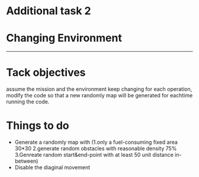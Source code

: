 # Additional task 2
# Changing Environment
----
# Tack objectives
assume the mission and the environment keep changing for each operation, modify the code so that a new randomly map will be generated for eachtime running the code.
# Things to do
- Generate a randomly map with (1.only a fuel-consuming fixed area 30*30  2.generate random obstacles with reasonable density 75%  3.Genreate random start&end-point with at least 50 unit distance in-between)
- Disable the diaginal movement